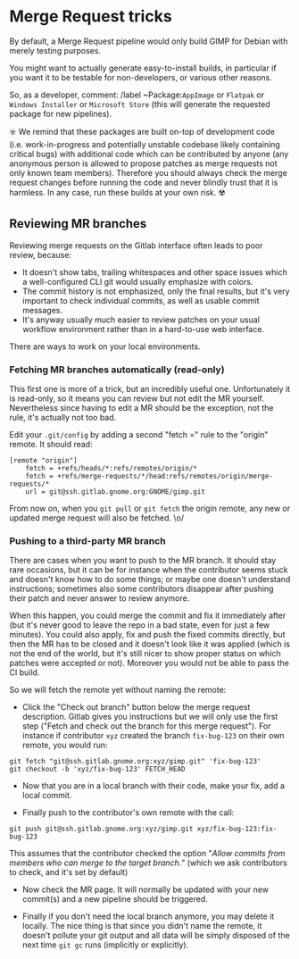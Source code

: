 # Merge Request tricks

By default, a Merge Request pipeline would only build GIMP for
Debian with merely testing purposes.

You might want to actually generate easy-to-install builds, in
particular if you want it to be testable for non-developers, or
various other reasons. 

So, as a developer, comment: /label ~Package:`AppImage` or `Flatpak` or `Windows Installer` or `Microsoft Store`
(this will generate the requested package for new pipelines).

☣️  We remind that these packages are built on-top of development code
(i.e. work-in-progress and potentially unstable codebase likely
containing critical bugs) with additional code which can be contributed
by anyone (any anonymous person is allowed to propose patches as merge
requests not only known team members).
Therefore you should always check the merge request changes before
running the code and never blindly trust that it is harmless. In any
case, run these builds at your own risk. ☢️

## Reviewing MR branches

Reviewing merge requests on the Gitlab interface often leads to poor
review, because:

- It doesn't show tabs, trailing whitespaces and other space issues
  which a well-configured CLI git would usually emphasize with colors.
- The commit history is not emphasized, only the final results, but it's
  very important to check individual commits, as well as usable commit
  messages.
- It's anyway usually much easier to review patches on your usual
  workflow environment rather than in a hard-to-use web interface.

There are ways to work on your local environments.

### Fetching MR branches automatically (read-only)

This first one is more of a trick, but an incredibly useful one.
Unfortunately it is read-only, so it means you can review but not edit
the MR yourself. Nevertheless since having to edit a MR should be the
exception, not the rule, it's actually not too bad.

Edit your `.git/config` by adding a second "fetch =" rule to the
"origin" remote. It should read:

```
[remote "origin"]
	fetch = +refs/heads/*:refs/remotes/origin/*
	fetch = +refs/merge-requests/*/head:refs/remotes/origin/merge-requests/*
	url = git@ssh.gitlab.gnome.org:GNOME/gimp.git
```

From now on, when you `git pull` or `git fetch` the origin remote, any
new or updated merge request will also be fetched. \o/

### Pushing to a third-party MR branch

There are cases when you want to push to the MR branch. It should stay
rare occasions, but it can be for instance when the contributor seems
stuck and doesn't know how to do some things; or maybe one doesn't
understand instructions; sometimes also some contributors disappear
after pushing their patch and never answer to review anymore.

When this happen, you could merge the commit and fix it immediately
after (but it's never good to leave the repo in a bad state, even for
just a few minutes). You could also apply, fix and push the fixed
commits directly, but then the MR has to be closed and it doesn't look
like it was applied (which is not the end of the world, but it's still
nicer to show proper status on which patches were accepted or not).
Moreover you would not be able to pass the CI build.

So we will fetch the remote yet without naming the remote:

- Click the "Check out branch" button below the merge request
  description. Gitlab gives you instructions but we will only use the
  first step ("Fetch and check out the branch for this merge request").
  For instance if contributor `xyz` created the branch `fix-bug-123` on
  their own remote, you would run:

```
git fetch "git@ssh.gitlab.gnome.org:xyz/gimp.git" 'fix-bug-123'
git checkout -b 'xyz/fix-bug-123' FETCH_HEAD
```

- Now that you are in a local branch with their code, make your fix, add
  a local commit.

- Finally push to the contributor's own remote with the call:

```
git push git@ssh.gitlab.gnome.org:xyz/gimp.git xyz/fix-bug-123:fix-bug-123
```

  This assumes that the contributor checked the option "*Allow commits
  from members who can merge to the target branch.*" (which we ask
  contributors to check, and it's set by default)

- Now check the MR page. It will normally be updated with your new
  commit(s) and a new pipeline should be triggered.

- Finally if you don't need the local branch anymore, you may delete it
  locally. The nice thing is that since you didn't name the remote, it
  doesn't pollute your git output and all data will be simply disposed
  of the next time `git gc` runs (implicitly or explicitly).
